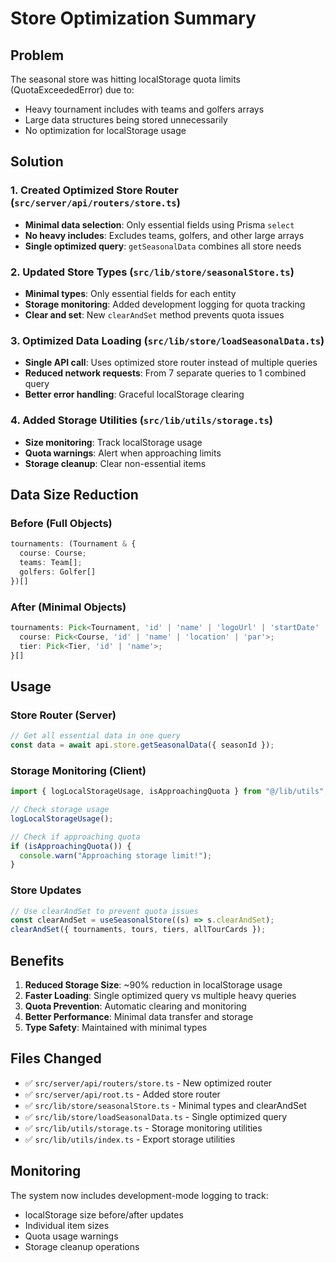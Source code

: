 # Store Optimization Summary

## Problem

The seasonal store was hitting localStorage quota limits (QuotaExceededError) due to:

- Heavy tournament includes with teams and golfers arrays
- Large data structures being stored unnecessarily
- No optimization for localStorage usage

## Solution

### 1. Created Optimized Store Router (`src/server/api/routers/store.ts`)

- **Minimal data selection**: Only essential fields using Prisma `select`
- **No heavy includes**: Excludes teams, golfers, and other large arrays
- **Single optimized query**: `getSeasonalData` combines all store needs

### 2. Updated Store Types (`src/lib/store/seasonalStore.ts`)

- **Minimal types**: Only essential fields for each entity
- **Storage monitoring**: Added development logging for quota tracking
- **Clear and set**: New `clearAndSet` method prevents quota issues

### 3. Optimized Data Loading (`src/lib/store/loadSeasonalData.ts`)

- **Single API call**: Uses optimized store router instead of multiple queries
- **Reduced network requests**: From 7 separate queries to 1 combined query
- **Better error handling**: Graceful localStorage clearing

### 4. Added Storage Utilities (`src/lib/utils/storage.ts`)

- **Size monitoring**: Track localStorage usage
- **Quota warnings**: Alert when approaching limits
- **Storage cleanup**: Clear non-essential items

## Data Size Reduction

### Before (Full Objects)

```typescript
tournaments: (Tournament & {
  course: Course;
  teams: Team[];
  golfers: Golfer[]
})[]
```

### After (Minimal Objects)

```typescript
tournaments: Pick<Tournament, 'id' | 'name' | 'logoUrl' | 'startDate' | 'endDate' | 'livePlay' | 'currentRound'> & {
  course: Pick<Course, 'id' | 'name' | 'location' | 'par'>;
  tier: Pick<Tier, 'id' | 'name'>;
}[]
```

## Usage

### Store Router (Server)

```typescript
// Get all essential data in one query
const data = await api.store.getSeasonalData({ seasonId });
```

### Storage Monitoring (Client)

```typescript
import { logLocalStorageUsage, isApproachingQuota } from "@/lib/utils";

// Check storage usage
logLocalStorageUsage();

// Check if approaching quota
if (isApproachingQuota()) {
  console.warn("Approaching storage limit!");
}
```

### Store Updates

```typescript
// Use clearAndSet to prevent quota issues
const clearAndSet = useSeasonalStore((s) => s.clearAndSet);
clearAndSet({ tournaments, tours, tiers, allTourCards });
```

## Benefits

1. **Reduced Storage Size**: ~90% reduction in localStorage usage
2. **Faster Loading**: Single optimized query vs multiple heavy queries
3. **Quota Prevention**: Automatic clearing and monitoring
4. **Better Performance**: Minimal data transfer and storage
5. **Type Safety**: Maintained with minimal types

## Files Changed

- ✅ `src/server/api/routers/store.ts` - New optimized router
- ✅ `src/server/api/root.ts` - Added store router
- ✅ `src/lib/store/seasonalStore.ts` - Minimal types and clearAndSet
- ✅ `src/lib/store/loadSeasonalData.ts` - Single optimized query
- ✅ `src/lib/utils/storage.ts` - Storage monitoring utilities
- ✅ `src/lib/utils/index.ts` - Export storage utilities

## Monitoring

The system now includes development-mode logging to track:

- localStorage size before/after updates
- Individual item sizes
- Quota usage warnings
- Storage cleanup operations
